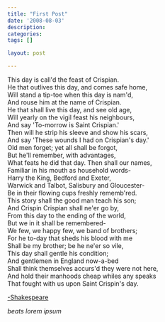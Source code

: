 ```yaml
---
title: "First Post"
date: '2008-08-03'
description:
categories:
tags: []

layout: post

---
```


This day is call'd the feast of Crispian.<br>
He that outlives this day, and comes safe home,<br>
Will stand a tip-toe when this day is nam'd,<br>
And rouse him at the name of Crispian.<br>
He that shall live this day, and see old age,<br>
Will yearly on the vigil feast his neighbours,<br>
And say 'To-morrow is Saint Crispian.'<br>
Then will he strip his sleeve and show his scars,<br>
And say 'These wounds I had on Crispian's day.'<br>
Old men forget; yet all shall be forgot,<br>
But he'll remember, with advantages,<br>
What feats he did that day. Then shall our names,<br>
Familiar in his mouth as household words-<br>
Harry the King, Bedford and Exeter,<br>
Warwick and Talbot, Salisbury and Gloucester-<br>
Be in their flowing cups freshly rememb'red.<br>
This story shall the good man teach his son;<br>
And Crispin Crispian shall ne'er go by,<br>
From this day to the ending of the world,<br>
But we in it shall be remembered-<br>
We few, we happy few, we band of brothers;<br>
For he to-day that sheds his blood with me<br>
Shall be my brother; be he ne'er so vile,<br>
This day shall gentle his condition;<br>
And gentlemen in England now-a-bed<br>
Shall think themselves accurs'd they were not here,<br>
And hold their manhoods cheap whiles any speaks<br>
That fought with us upon Saint Crispin's day.<br>

<a href="http://en.wikipedia.org/wiki/Crispin#The_St_Crispin.27s_Day_Speech">-Shakespeare </a>

<i>beats lorem ipsum</i>

